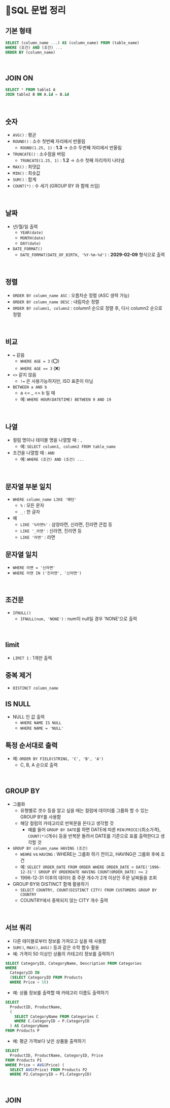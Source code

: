 # 🔢SQL 문법 정리

## 기본 형태
```SQL
SELECT (column_name ...) AS (column_name) FROM (table_name)
WHERE (조건) AND (조건) ...
ORDER BY (column_name)
```

<br>

## JOIN ON
```SQL
SELECT * FROM table1 A
JOIN table2 B ON A.id = B.id
```


<br>

## 숫자
- `AVG()` : 평균
- `ROUND()` : 소수 첫번째 자리에서 반올림
    - `ROUND(1.25, 1)` : **1.3** -> 소수 두번째 자리에서 반올림
- `TRUNCATE()` : 소수점을 버림
    - `TRUNCATE(1.25, 1)` : **1.2** -> 소수 첫째 자리까지 나타냄
- `MAX()` : 최댓값
- `MIN()` : 최솟값
- `SUM()` : 합계
- `COUNT(*)` : 수 세기 (GROUP BY 와 함께 쓰임)

<br>

## 날짜
- 년/월/일 출력
    - `YEAR(date)`
    - `MONTH(date)`
    - `DAY(date)`
- `DATE_FORMAT()`
    - `DATE_FORMAT(DATE_OF_BIRTH, '%Y-%m-%d')` : **2029-02-09** 형식으로 출력

<br>

## 정렬
- `ORDER BY column_name ASC` : 오름차순 정렬 (ASC 생략 가능)
- `ORDER BY column_name DESC` : 내림차순 정렬
- `ORDER BY column1, column2` : column1 순으로 정렬 후, 다시 column2 순으로 정렬

<br>

## 비교
- `=` 같음
    - `WHERE AGE = 3` (⭕)
    - `WHERE AGE == 3` (❌)
- `<>` 같지 않음
    - `!=` 은 사용가능하지만, ISO 표준이 아님
- `BETWEEN a AND b`
    - a <= _ <= b 일 때
    - 예: `WHERE HOUR(DATETIME) BETWEEN 9 AND 19`

<br>

## 나열
- 컬럼 명이나 테이블 명을 나열할 때 : `,`
    - 예: `SELECT column1, column2 FROM table_name`
- 조건을 나열할 때 : `AND`
    - 예: `WHERE (조건) AND (조건) ...`

<br>

## 문자열 부분 일치
- `WHERE column_name LIKE '패턴'`
	- `%` : 모든 문자
	- `_` : 한 글자
- 예
    - `LIKE '%라면%'` : 삼양라면, 신라면, 진라면 큰컵 등
    - `LIKE '_라면'` : 신라면, 진라면 등
    - `LIKE '라면'` : 라면


## 문자열 일치
- `WHERE 라면 = '신라면'`
- `WHERE 라면 IN ('진라면', '신라면')`

<br>

## 조건문
- `IFNULL()`
    - `IFNULL(num, 'NONE')` : num이 null일 경우 'NONE'으로 출력

<br>

## limit
- `LIMIT 1` : 1개만 출력

## 중복 제거
- `DISTINCT column_name`

## IS NULL
- NULL 인 값 출력
    - `WHERE NAME IS NULL`
    - `WHERE NAME = 'NULL'`

## 특정 순서대로 출력
- 예: `ORDER BY FIELD(STRING, 'C', 'B', 'A')`
    - C, B, A 순으로 출력

<br>

## GROUP BY
- 그룹화
    - 유형별로 갯수 등을 알고 싶을 때는 컬럼에 데이터를 그룹화 할 수 있는 GROUP BY를 사용함
    - 해당 컬럼의 카테고리로 반복문을 돈다고 생각할 것
        - 예를 들어 `GROUP BY DATE`를 하면 DATE에 따른 `MIN(PRICE)`(최소가격), `COUNT(*)`(개수) 등을 반복문 돌려서 DATE를 기준으로 표를 출력한다고 생각할 것
- `GROUP BY column_name HAVING (조건)`
    - `WEHRE` vs `HAVING` :  WHERE는 그룹화 하기 전이고, HAVING은 그룹화 후에 조건
    - 예: `SELECT ORDER_DATE FROM ORDER WHERE ORDER_DATE > DATE('1996-12-31') GROUP BY ORDERDATE HAVING COUNT(ORDER_DATE) >= 2`
    - 1996-12-31 이후의 데이터 중 주문 개수가 2개 이상인 주문 날짜들을 조회
- GROUP BY와 DISTINCT 함께 활용하기
    - `SELECT COUNTRY, COUNT(DISTINCT CITY) FROM CUSTOMERS GROUP BY COUNTRY`
    - COUNTRY에서 중복되지 않는 CITY 개수 출력

<br>

## 서브 쿼리
- 다른 테이블로부터 정보를 가져오고 싶을 때 사용함
- `SUM()`, `MAX()`, `AVG()` 등과 같은 수학 함수 활용
- 예: 가격이 50 이상인 상품의 카테고리 정보를 출력하기
```sql
SELECT CategoryID, CategoryName, Description FROM Categories
WHERE
  CategoryID IN
  (SELECT CategoryID FROM Products
  WHERE Price > 50)
```
- 예: 상품 정보를 출력할 때 카테고리 이름도 출력하기
```sql
SELECT
  ProductID, ProductName,
  (
    SELECT CategoryName FROM Categories C
    WHERE C.CategoryID = P.CategoryID
  ) AS CategoryName
FROM Products P
```
- 예: 평균 가격보다 낮은 상품들 출력하기
```sql
SELECT
  ProductID, ProductName, CategoryID, Price
FROM Products P1
WHERE Price < AVG(Price) (
  SELECT AVG(Price) FROM Products P2
  WHERE P2.CategoryID = P1.CategoryID)
```

<br>

## JOIN
